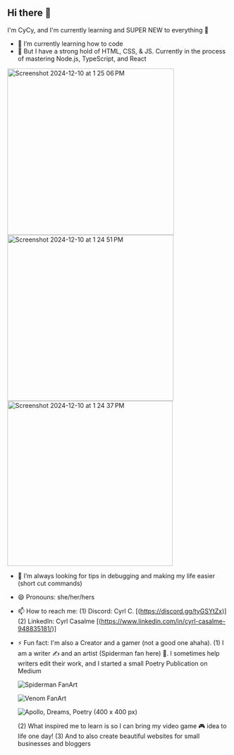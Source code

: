 ## Hi there 👋
I'm CyCy, and I'm currently learning and SUPER NEW to everything 🖤

- 🔭 I’m currently learning how to code
- 🌱 But I have a strong hold of HTML, CSS, & JS. Currently in the process of  mastering Node.js, TypeScript, and React

<img width="378" alt="Screenshot 2024-12-10 at 1 25 06 PM" src="https://github.com/user-attachments/assets/0f15bfac-db9f-41e5-93af-dde0dda6161a">

<img width="377" alt="Screenshot 2024-12-10 at 1 24 51 PM" src="https://github.com/user-attachments/assets/d012a67f-d167-4433-8bec-3fce13f06196">

<img width="375" alt="Screenshot 2024-12-10 at 1 24 37 PM" src="https://github.com/user-attachments/assets/b3753abf-810f-4f59-9648-d5b8e5a766b8">

- 🤔 I’m always looking for tips in debugging and making my life easier (short cut commands)
- 😄 Pronouns: she/her/hers
- 📫 How to reach me:
  (1) Discord: Cyrl C. [(https://discord.gg/tyGSYtZx)]
  (2) LinkedIn: Cyrl Casalme [(https://www.linkedin.com/in/cyrl-casalme-948835181/)]

- ⚡ Fun fact: I'm also a Creator and a gamer (not a good one ahaha).
  (1) I am a writer ✍️ and an artist (Spiderman fan here) 🎨. I sometimes help writers edit their work, and I started a small Poetry Publication on Medium

  ![Spiderman FanArt](https://github.com/user-attachments/assets/11975629-352f-400a-8869-225b7e212147)

  ![Venom FanArt](https://github.com/user-attachments/assets/05f94a29-2eaa-452a-a1d2-278fc10a7658)

  ![Apollo, Dreams,   Poetry (400 x 400 px)](https://github.com/user-attachments/assets/25fad033-d1b1-418c-a347-4a84dca6754a)


  (2) What inspired me to learn is so I can bring my video game 🎮 idea to life one day!
  (3) And to also create beautiful websites for small businesses and bloggers
<!--
**ccasalme/CCasalme** is a ✨ _special_ ✨ repository because its `README.md` (this file) appears on your GitHub profile.

Here are some ideas to get you started:

- 🔭 I’m currently working on ...
- 🌱 I’m currently learning ...
- 👯 I’m looking to collaborate on ...
- 🤔 I’m looking for help with ...
- 💬 Ask me about ...
- 📫 How to reach me: ...
- 😄 Pronouns: ...
- ⚡ Fun fact: ...
-->
